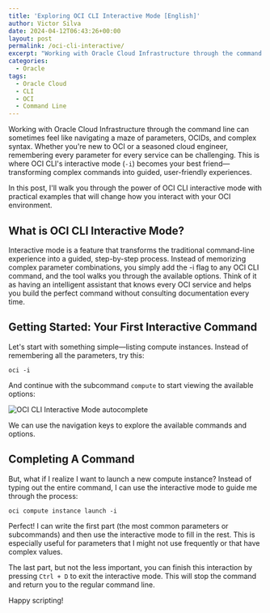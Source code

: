 ```yaml
---
title: 'Exploring OCI CLI Interactive Mode [English]'
author: Victor Silva
date: 2024-04-12T06:43:26+00:00
layout: post
permalink: /oci-cli-interactive/
excerpt: "Working with Oracle Cloud Infrastructure through the command line can sometimes feel like navigating a maze of parameters, OCIDs, and complex syntax. Whether you're new to OCI or a seasoned cloud engineer, remembering every parameter for every service can be challenging. This is where OCI CLI's interactive mode (`-i`) becomes your best friend—transforming complex commands into guided, user-friendly experiences."
categories:
  - Oracle
tags:
  - Oracle Cloud
  - CLI
  - OCI
  - Command Line
---
```


Working with Oracle Cloud Infrastructure through the command line can sometimes feel like navigating a maze of parameters, OCIDs, and complex syntax. Whether you're new to OCI or a seasoned cloud engineer, remembering every parameter for every service can be challenging. This is where OCI CLI's interactive mode (`-i`) becomes your best friend—transforming complex commands into guided, user-friendly experiences.

In this post, I'll walk you through the power of OCI CLI interactive mode with practical examples that will change how you interact with your OCI environment.

## What is OCI CLI Interactive Mode?

Interactive mode is a feature that transforms the traditional command-line experience into a guided, step-by-step process. Instead of memorizing complex parameter combinations, you simply add the -i flag to any OCI CLI command, and the tool walks you through the available options.
Think of it as having an intelligent assistant that knows every OCI service and helps you build the perfect command without consulting documentation every time.

## Getting Started: Your First Interactive Command

Let's start with something simple—listing compute instances. Instead of remembering all the parameters, try this:

```
oci -i
```

And continue with the subcommand `compute` to start viewing the available options:

<img src="/assets/images/postsImages/OCI_CLI_0.png" alt="OCI CLI Interactive Mode autocomplete">

We can use the navigation keys to explore the available commands and options.

## Completing A Command

But, what if I realize I want to launch a new compute instance? Instead of typing out the entire command, I can use the interactive mode to guide me through the process:

```
oci compute instance launch -i
```

<script src="https://asciinema.org/a/XjUZqwnggfu684uQyvb2rDsIV.js" id="asciicast-XjUZqwnggfu684uQyvb2rDsIV" async="true"></script>

Perfect! I can write the first part (the most common parameters or subcommands) and then use the interactive mode to fill in the rest. This is especially useful for parameters that I might not use frequently or that have complex values.

The last part, but not the less important, you can finish this interaction by pressing `Ctrl + D` to exit the interactive mode. This will stop the command and return you to the regular command line.

Happy scripting!
